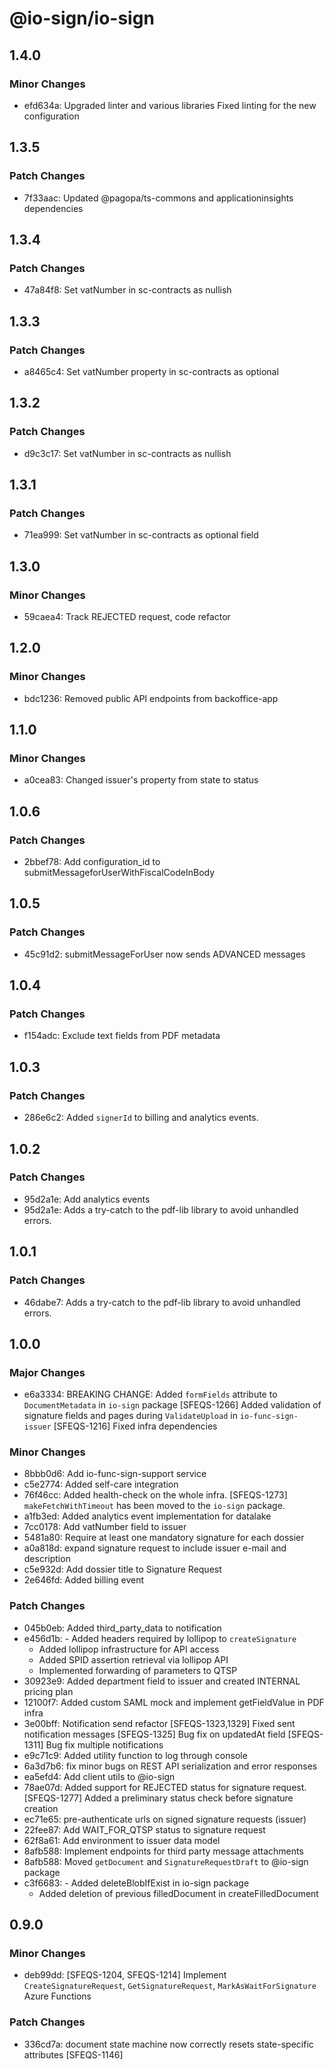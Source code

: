 # @io-sign/io-sign

## 1.4.0

### Minor Changes

- efd634a: Upgraded linter and various libraries
  Fixed linting for the new configuration

## 1.3.5

### Patch Changes

- 7f33aac: Updated @pagopa/ts-commons and applicationinsights dependencies

## 1.3.4

### Patch Changes

- 47a84f8: Set vatNumber in sc-contracts as nullish

## 1.3.3

### Patch Changes

- a8465c4: Set vatNumber property in sc-contracts as optional

## 1.3.2

### Patch Changes

- d9c3c17: Set vatNumber in sc-contracts as nullish

## 1.3.1

### Patch Changes

- 71ea999: Set vatNumber in sc-contracts as optional field

## 1.3.0

### Minor Changes

- 59caea4: Track REJECTED request, code refactor

## 1.2.0

### Minor Changes

- bdc1236: Removed public API endpoints from backoffice-app

## 1.1.0

### Minor Changes

- a0cea83: Changed issuer's property from state to status

## 1.0.6

### Patch Changes

- 2bbef78: Add configuration_id to submitMessageforUserWithFiscalCodeInBody

## 1.0.5

### Patch Changes

- 45c91d2: submitMessageForUser now sends ADVANCED messages

## 1.0.4

### Patch Changes

- f154adc: Exclude text fields from PDF metadata

## 1.0.3

### Patch Changes

- 286e6c2: Added `signerId` to billing and analytics events.

## 1.0.2

### Patch Changes

- 95d2a1e: Add analytics events
- 95d2a1e: Adds a try-catch to the pdf-lib library to avoid unhandled errors.

## 1.0.1

### Patch Changes

- 46dabe7: Adds a try-catch to the pdf-lib library to avoid unhandled errors.

## 1.0.0

### Major Changes

- e6a3334: BREAKING CHANGE: Added `formFields` attribute to `DocumentMetadata` in `io-sign` package
  [SFEQS-1266] Added validation of signature fields and pages during `ValidateUpload` in `io-func-sign-issuer`
  [SFEQS-1216] Fixed infra dependencies

### Minor Changes

- 8bbb0d6: Add io-func-sign-support service
- c5e2774: Added self-care integration
- 76f46cc: Added health-check on the whole infra. [SFEQS-1273]
  `makeFetchWithTimeout` has been moved to the `io-sign` package.
- a1fb3ed: Added analytics event implementation for datalake
- 7cc0178: Add vatNumber field to issuer
- 5481a80: Require at least one mandatory signature for each dossier
- a0a818d: expand signature request to include issuer e-mail and description
- c5e932d: Add dossier title to Signature Request
- 2e646fd: Added billing event

### Patch Changes

- 045b0eb: Added third_party_data to notification
- e456d1b: - Added headers required by lollipop to `createSignature`
  - Added lollipop infrastructure for API access
  - Added SPID assertion retrieval via lollipop API
  - Implemented forwarding of parameters to QTSP
- 30923e9: Added department field to issuer and created INTERNAL pricing plan
- 12100f7: Added custom SAML mock and implement getFieldValue in PDF infra
- 3e00bff: Notification send refactor
  [SFEQS-1323,1329] Fixed sent notification messages
  [SFEQS-1325] Bug fix on updatedAt field
  [SFEQS-1311] Bug fix multiple notifications
- e9c71c9: Added utility function to log through console
- 6a3d7b6: fix minor bugs on REST API serialization and error responses
- ea5efd4: Add client utils to @io-sign
- 78ae07d: Added support for REJECTED status for signature request. [SFEQS-1277]
  Added a preliminary status check before signature creation
- ec71e65: pre-authenticate urls on signed signature requests (issuer)
- 22fee87: Add WAIT_FOR_QTSP status to signature request
- 62f8a61: Add environment to issuer data model
- 8afb588: Implement endpoints for third party message attachments
- 8afb588: Moved `getDocument` and `SignatureRequestDraft` to @io-sign package
- c3f6683: - Added deleteBlobIfExist in io-sign package
  - Added deletion of previous filledDocument in createFilledDocument

## 0.9.0

### Minor Changes

- deb99dd: [SFEQS-1204, SFEQS-1214] Implement `CreateSignatureRequest`, `GetSignatureRequest`, `MarkAsWaitForSignature` Azure Functions

### Patch Changes

- 336cd7a: document state machine now correctly resets state-specific attributes [SFEQS-1146]
